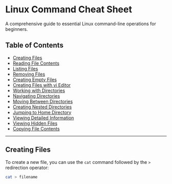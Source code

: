 # Linux Command Cheat Sheet

A comprehensive guide to essential Linux command-line operations for beginners.

## Table of Contents

- [Creating Files](#creating-files)
- [Reading File Contents](#reading-file-contents)
- [Listing Files](#listing-files)
- [Removing Files](#removing-files)
- [Creating Empty Files](#creating-empty-files)
- [Creating Files with vi Editor](#creating-files-with-vi-editor)
- [Working with Directories](#working-with-directories)
- [Navigating Directories](#navigating-directories)
- [Moving Between Directories](#moving-between-directories)
- [Creating Nested Directories](#creating-nested-directories)
- [Jumping to Home Directory](#jumping-to-home-directory)
- [Viewing Detailed Information](#viewing-detailed-information)
- [Viewing Hidden Files](#viewing-hidden-files)
- [Copying File Contents](#copying-file-contents)

---

## Creating Files

To create a new file, you can use the `cat` command followed by the `>` redirection operator:

```bash
cat > filename
